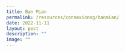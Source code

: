 ```yaml
---
title: Ban Mian
permalink: /resources/connexionsg/banmian/
date: 2022-11-11
layout: post
description: ""
image: ""
---
```

